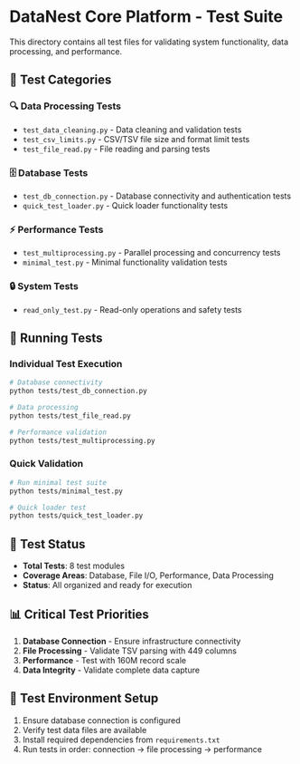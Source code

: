 # DataNest Core Platform - Test Suite

This directory contains all test files for validating system functionality, data processing, and performance.

## 📁 Test Categories

### 🔍 **Data Processing Tests**
- `test_data_cleaning.py` - Data cleaning and validation tests
- `test_csv_limits.py` - CSV/TSV file size and format limit tests
- `test_file_read.py` - File reading and parsing tests

### 🗄️ **Database Tests**
- `test_db_connection.py` - Database connectivity and authentication tests
- `quick_test_loader.py` - Quick loader functionality tests

### ⚡ **Performance Tests**
- `test_multiprocessing.py` - Parallel processing and concurrency tests
- `minimal_test.py` - Minimal functionality validation tests

### 🔒 **System Tests**  
- `read_only_test.py` - Read-only operations and safety tests

## 🚀 Running Tests

### Individual Test Execution
```bash
# Database connectivity
python tests/test_db_connection.py

# Data processing
python tests/test_file_read.py

# Performance validation
python tests/test_multiprocessing.py
```

### Quick Validation
```bash
# Run minimal test suite
python tests/minimal_test.py

# Quick loader test
python tests/quick_test_loader.py
```

## 🎯 Test Status

- **Total Tests**: 8 test modules
- **Coverage Areas**: Database, File I/O, Performance, Data Processing
- **Status**: All organized and ready for execution

## 📊 Critical Test Priorities

1. **Database Connection** - Ensure infrastructure connectivity
2. **File Processing** - Validate TSV parsing with 449 columns
3. **Performance** - Test with 160M record scale
4. **Data Integrity** - Validate complete data capture

## 🔧 Test Environment Setup

1. Ensure database connection is configured
2. Verify test data files are available
3. Install required dependencies from `requirements.txt`
4. Run tests in order: connection → file processing → performance 